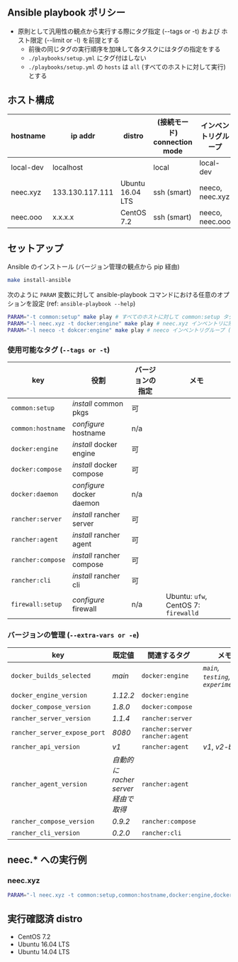 ## Ansible playbook ポリシー
- 原則として汎用性の観点から実行する際にタグ指定 (--tags or -t) および ホスト限定 (--limit or -l) を前提とする
    * 前後の同じタグの実行順序を加味して各タスクにはタグの指定をする
    * `./playbooks/setup.yml` にタグ付はしない
    * `./playbooks/setup.yml` の `hosts` は `all` (すべてのホストに対して実行) とする

## ホスト構成
| hostname | ip addr | distro | (接続モード) connection mode | インベントリグループ |
| --- | --- | --- | --- | --- |
| local-dev | localhost | | local | local-dev |
| neec.xyz | 133.130.117.111 | Ubuntu 16.04 LTS | ssh (smart) | neeco, neec.xyz |
| neec.ooo | x.x.x.x | CentOS 7.2 | ssh (smart) | neeco, neec.ooo |

## セットアップ
Ansible のインストール (バージョン管理の観点から pip 経由)
```sh
make install-ansible
```

次のように `PARAM` 変数に対して ansible-playbook コマンドにおける任意のオプションを設定 (ref: `ansible-playbook --help`)
```sh
PARAM="-t common:setup" make play # すべてのホストに対して common:setup タグの付いたタスクを実行
PARAM="-l neec.xyz -t docker:engine" make play # neec.xyz インベントリに限定 (limit) して docker:engine タグの付いたタスクを実行
PARAM="-l neeco -t dokcer:engine" make play # neeco インベントリグループ (neec.xyz, neec.ooo) に限定して docker:engine タグの付いたタスクを実行
```

### 使用可能なタグ (`--tags or -t`)
| key | 役割 | バージョンの指定 | メモ |
| --- | --- | --- | --- |
| `common:setup` | *install* common pkgs | 可 | |
| `common:hostname` | *configure* hostname | n/a | |
| `docker:engine` | *install* docker engine | 可 | |
| `docker:compose` | *install* docker compose | 可 | |
| `docker:daemon` | *configure* docker daemon | n/a | |
| `rancher:server` | *install* rancher server | 可 | |
| `rancher:agent` | *install* rancher agent | 可 | |
| `rancher:compose` | *install* rancher compose | 可 | |
| `rancher:cli` | *install* rancher cli | 可 | |
| `firewall:setup` | *configure* firewall | n/a | Ubuntu: `ufw`, CentOS 7: `firewalld` |

### バージョンの管理 (`--extra-vars or -e`)
| key | 既定値 | 関連するタグ | メモ |
| --- | --- | --- | --- |
| `docker_builds_selected` | *main* | `docker:engine` | *`main`, `testing`, `experimental`* |
| `docker_engine_version` | *1.12.2* | `docker:engine` | |
| `docker_compose_version` | *1.8.0* | `docker:compose` | |
| `rancher_server_version` | *1.1.4* | `rancher:server` | |
| `rancher_server_expose_port` | *8080* | `rancher:server` `rancher:agent` | |
| `rancher_api_version` | *v1* | `rancher:agent` | *v1*, *v2-beta* |
| `rancher_agent_version` | *自動的に racher server 経由で取得* | `rancher:agent` | |
| `rancher_compose_version` | *0.9.2* | `rancher:compose` | |
| `rancher_cli_version` | *0.2.0* | `rancher:cli` | |

## neec.* への実行例
### neec.xyz
~~~sh
PARAM="-l neec.xyz -t common:setup,common:hostname,docker:engine,docker:compose --private-key=/please/fullpath/secret.key" sudo -E make play
~~~

## 実行確認済 distro
- CentOS 7.2
- Ubuntu 16.04 LTS
- Ubuntu 14.04 LTS
